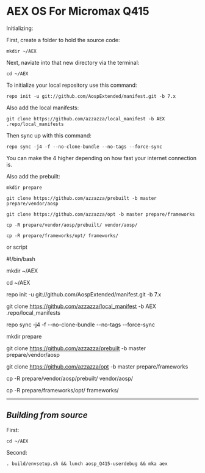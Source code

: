 AEX OS For Micromax Q415
=============================

Initializing:

First, create a folder to hold the source code: 

	mkdir ~/AEX

Next, naviate into that new directory via the terminal:

	cd ~/AEX

To initialize your local repository use this command:

	repo init -u git://github.com/AospExtended/manifest.git -b 7.x

Also add the local manifests:

	git clone https://github.com/azzazza/local_manifest -b AEX .repo/local_manifests

Then sync up with this command:

	repo sync -j4 -f --no-clone-bundle --no-tags --force-sync
	
You can make the 4 higher depending on how fast your internet connection is. 

Also add the prebuilt:

	mkdir prepare
	
	git clone https://github.com/azzazza/prebuilt -b master prepare/vendor/aosp
	
	git clone https://github.com/azzazza/opt -b master prepare/frameworks
	
	cp -R prepare/vendor/aosp/prebuilt/ vendor/aosp/
	
	cp -R prepare/frameworks/opt/ frameworks/
	
or script

#!/bin/bash

mkdir ~/AEX

cd ~/AEX

repo init -u git://github.com/AospExtended/manifest.git -b 7.x

git clone https://github.com/azzazza/local_manifest -b AEX .repo/local_manifests

repo sync -j4 -f --no-clone-bundle --no-tags --force-sync

mkdir prepare

git clone https://github.com/azzazza/prebuilt -b master prepare/vendor/aosp

git clone https://github.com/azzazza/opt -b master prepare/frameworks

cp -R prepare/vendor/aosp/prebuilt/ vendor/aosp/

cp -R prepare/frameworks/opt/ frameworks/

-------------
 
_Building from source_
---------------

First:

	cd ~/AEX

Second:

	. build/envsetup.sh && lunch aosp_Q415-userdebug && mka aex
	
